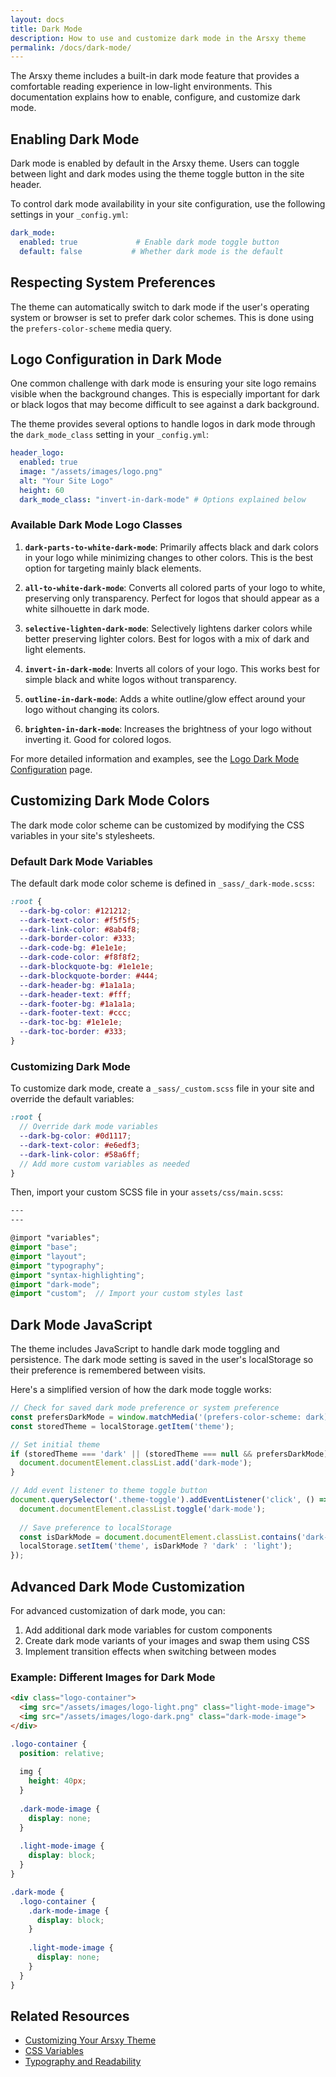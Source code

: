 ```yaml
---
layout: docs
title: Dark Mode
description: How to use and customize dark mode in the Arsxy theme
permalink: /docs/dark-mode/
---
```

The Arsxy theme includes a built-in dark mode feature that provides a comfortable reading experience in low-light environments. This documentation explains how to enable, configure, and customize dark mode.

## Enabling Dark Mode

Dark mode is enabled by default in the Arsxy theme. Users can toggle between light and dark modes using the theme toggle button in the site header.

To control dark mode availability in your site configuration, use the following settings in your `_config.yml`:

```yaml
dark_mode:
  enabled: true             # Enable dark mode toggle button
  default: false           # Whether dark mode is the default
```

## Respecting System Preferences

The theme can automatically switch to dark mode if the user's operating system or browser is set to prefer dark color schemes. This is done using the `prefers-color-scheme` media query.

## Logo Configuration in Dark Mode

One common challenge with dark mode is ensuring your site logo remains visible when the background changes. This is especially important for dark or black logos that may become difficult to see against a dark background.

The theme provides several options to handle logos in dark mode through the `dark_mode_class` setting in your `_config.yml`:

```yaml
header_logo:
  enabled: true
  image: "/assets/images/logo.png"
  alt: "Your Site Logo"
  height: 60
  dark_mode_class: "invert-in-dark-mode" # Options explained below
```

### Available Dark Mode Logo Classes

1. **`dark-parts-to-white-dark-mode`**: Primarily affects black and dark colors in your logo while minimizing changes to other colors. This is the best option for targeting mainly black elements.

2. **`all-to-white-dark-mode`**: Converts all colored parts of your logo to white, preserving only transparency. Perfect for logos that should appear as a white silhouette in dark mode.

3. **`selective-lighten-dark-mode`**: Selectively lightens darker colors while better preserving lighter colors. Best for logos with a mix of dark and light elements.

4. **`invert-in-dark-mode`**: Inverts all colors of your logo. This works best for simple black and white logos without transparency.

5. **`outline-in-dark-mode`**: Adds a white outline/glow effect around your logo without changing its colors.

6. **`brighten-in-dark-mode`**: Increases the brightness of your logo without inverting it. Good for colored logos.

For more detailed information and examples, see the [Logo Dark Mode Configuration](/docs/logo-dark-mode/) page.

## Customizing Dark Mode Colors

The dark mode color scheme can be customized by modifying the CSS variables in your site's stylesheets.

### Default Dark Mode Variables

The default dark mode color scheme is defined in `_sass/_dark-mode.scss`:

```scss
:root {
  --dark-bg-color: #121212;
  --dark-text-color: #f5f5f5;
  --dark-link-color: #8ab4f8;
  --dark-border-color: #333;
  --dark-code-bg: #1e1e1e;
  --dark-code-color: #f8f8f2;
  --dark-blockquote-bg: #1e1e1e;
  --dark-blockquote-border: #444;
  --dark-header-bg: #1a1a1a;
  --dark-header-text: #fff;
  --dark-footer-bg: #1a1a1a;
  --dark-footer-text: #ccc;
  --dark-toc-bg: #1e1e1e;
  --dark-toc-border: #333;
}
```

### Customizing Dark Mode

To customize dark mode, create a `_sass/_custom.scss` file in your site and override the default variables:

```scss
:root {
  // Override dark mode variables
  --dark-bg-color: #0d1117;
  --dark-text-color: #e6edf3;
  --dark-link-color: #58a6ff;
  // Add more custom variables as needed
}
```

Then, import your custom SCSS file in your `assets/css/main.scss`:

```scss
---
---

@import "variables";
@import "base";
@import "layout";
@import "typography";
@import "syntax-highlighting";
@import "dark-mode";
@import "custom";  // Import your custom styles last
```

## Dark Mode JavaScript

The theme includes JavaScript to handle dark mode toggling and persistence. The dark mode setting is saved in the user's localStorage so their preference is remembered between visits.

Here's a simplified version of how the dark mode toggle works:

```javascript
// Check for saved dark mode preference or system preference
const prefersDarkMode = window.matchMedia('(prefers-color-scheme: dark)').matches;
const storedTheme = localStorage.getItem('theme');

// Set initial theme
if (storedTheme === 'dark' || (storedTheme === null && prefersDarkMode)) {
  document.documentElement.classList.add('dark-mode');
}

// Add event listener to theme toggle button
document.querySelector('.theme-toggle').addEventListener('click', () => {
  document.documentElement.classList.toggle('dark-mode');
  
  // Save preference to localStorage
  const isDarkMode = document.documentElement.classList.contains('dark-mode');
  localStorage.setItem('theme', isDarkMode ? 'dark' : 'light');
});
```

## Advanced Dark Mode Customization

For advanced customization of dark mode, you can:

1. Add additional dark mode variables for custom components
2. Create dark mode variants of your images and swap them using CSS
3. Implement transition effects when switching between modes

### Example: Different Images for Dark Mode

```html
<div class="logo-container">
  <img src="/assets/images/logo-light.png" class="light-mode-image">
  <img src="/assets/images/logo-dark.png" class="dark-mode-image">
</div>
```

```scss
.logo-container {
  position: relative;
  
  img {
    height: 40px;
  }
  
  .dark-mode-image {
    display: none;
  }
  
  .light-mode-image {
    display: block;
  }
}

.dark-mode {
  .logo-container {
    .dark-mode-image {
      display: block;
    }
    
    .light-mode-image {
      display: none;
    }
  }
}
```

## Related Resources

- [Customizing Your Arsxy Theme](/docs/customization/)
- [CSS Variables](/docs/css-variables/)
- [Typography and Readability](/docs/typography/)